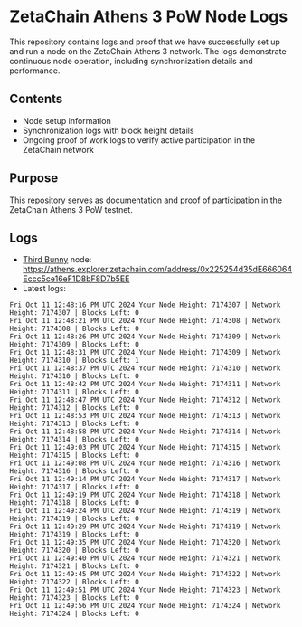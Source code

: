 # ZetaChain Athens 3 PoW Node Logs
This repository contains logs and proof that we have successfully set up and run a node on the ZetaChain Athens 3 network. The logs demonstrate continuous node operation, including synchronization details and performance.

## Contents
- Node setup information
- Synchronization logs with block height details
- Ongoing proof of work logs to verify active participation in the ZetaChain network

## Purpose
This repository serves as documentation and proof of participation in the ZetaChain Athens 3 PoW testnet.

## Logs

- [Third Bunny](https://thirdbunny.xyz/) node: https://athens.explorer.zetachain.com/address/0x225254d35dE666064Eccc5ce16eF1D8bF8D7b5EE
- Latest logs:
```
Fri Oct 11 12:48:16 PM UTC 2024 Your Node Height: 7174307 | Network Height: 7174307 | Blocks Left: 0
Fri Oct 11 12:48:21 PM UTC 2024 Your Node Height: 7174308 | Network Height: 7174308 | Blocks Left: 0
Fri Oct 11 12:48:26 PM UTC 2024 Your Node Height: 7174309 | Network Height: 7174309 | Blocks Left: 0
Fri Oct 11 12:48:31 PM UTC 2024 Your Node Height: 7174309 | Network Height: 7174310 | Blocks Left: 1
Fri Oct 11 12:48:37 PM UTC 2024 Your Node Height: 7174310 | Network Height: 7174310 | Blocks Left: 0
Fri Oct 11 12:48:42 PM UTC 2024 Your Node Height: 7174311 | Network Height: 7174311 | Blocks Left: 0
Fri Oct 11 12:48:47 PM UTC 2024 Your Node Height: 7174312 | Network Height: 7174312 | Blocks Left: 0
Fri Oct 11 12:48:53 PM UTC 2024 Your Node Height: 7174313 | Network Height: 7174313 | Blocks Left: 0
Fri Oct 11 12:48:58 PM UTC 2024 Your Node Height: 7174314 | Network Height: 7174314 | Blocks Left: 0
Fri Oct 11 12:49:03 PM UTC 2024 Your Node Height: 7174315 | Network Height: 7174315 | Blocks Left: 0
Fri Oct 11 12:49:08 PM UTC 2024 Your Node Height: 7174316 | Network Height: 7174316 | Blocks Left: 0
Fri Oct 11 12:49:14 PM UTC 2024 Your Node Height: 7174317 | Network Height: 7174317 | Blocks Left: 0
Fri Oct 11 12:49:19 PM UTC 2024 Your Node Height: 7174318 | Network Height: 7174318 | Blocks Left: 0
Fri Oct 11 12:49:24 PM UTC 2024 Your Node Height: 7174319 | Network Height: 7174319 | Blocks Left: 0
Fri Oct 11 12:49:29 PM UTC 2024 Your Node Height: 7174319 | Network Height: 7174319 | Blocks Left: 0
Fri Oct 11 12:49:35 PM UTC 2024 Your Node Height: 7174320 | Network Height: 7174320 | Blocks Left: 0
Fri Oct 11 12:49:40 PM UTC 2024 Your Node Height: 7174321 | Network Height: 7174321 | Blocks Left: 0
Fri Oct 11 12:49:45 PM UTC 2024 Your Node Height: 7174322 | Network Height: 7174322 | Blocks Left: 0
Fri Oct 11 12:49:51 PM UTC 2024 Your Node Height: 7174323 | Network Height: 7174323 | Blocks Left: 0
Fri Oct 11 12:49:56 PM UTC 2024 Your Node Height: 7174324 | Network Height: 7174324 | Blocks Left: 0
```

